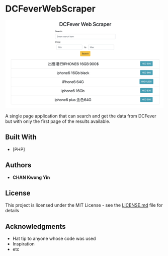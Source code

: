 # DCFeverWebScraper

![example](https://github.com/chankwongyin/DCFeverWebScraper/blob/master/imgs/dcfeverScraper.png)

A single page application that can search and get the data from DCFever but with only the first page of the results available.

## Built With

- [PHP]

## Authors

- **CHAN Kwong Yin**

## License

This project is licensed under the MIT License - see the [LICENSE.md](LICENSE.md) file for details

## Acknowledgments

- Hat tip to anyone whose code was used
- Inspiration
- etc
